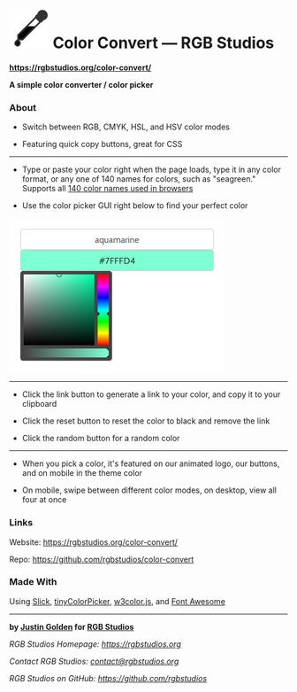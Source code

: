 # <img src="img/logo-moving.svg" width="72px"> Color Convert &mdash; RGB Studios

**https://rgbstudios.org/color-convert/**

**A simple color converter / color picker**

### About

- Switch between RGB, CMYK, HSL, and HSV color modes

- Featuring quick copy buttons, great for CSS

<hr>

- Type or paste your color right when the page loads, type it in any color format, or any one of 140 names for colors, such as "seagreen." Supports all [140 color names used in browsers](https://www.w3schools.com/tags/ref_colornames.asp)

- Use the color picker GUI right below to find your perfect color

<img src="img/screenshot-gui-picker.png">

<hr>

- Click the link button to generate a link to your color, and copy it to your clipboard

- Click the reset button to reset the color to black and remove the link

- Click the random button for a random color

<hr>

- When you pick a color, it's featured on our animated logo, our buttons, and on mobile in the theme color

- On mobile, swipe between different color modes, on desktop, view all four at once

### Links

Website: https://rgbstudios.org/color-convert/

Repo: https://github.com/rgbstudios/color-convert

### Made With

Using [Slick](http://kenwheeler.github.io/slick/), [tinyColorPicker](https://github.com/PitPik/tinyColorPicker), [w3color.js](https://www.w3schools.com/lib/w3color.js), and [Font Awesome](https://fontawesome.com/)

<hr>

**by [Justin Golden](https://justingolden21.github.io) for [RGB Studios](https://rgbstudios.org)**

*RGB Studios Homepage: https://rgbstudios.org*

*Contact RGB Studios: contact@rgbstudios.org*

*RGB Studios on GitHub: https://github.com/rgbstudios*
